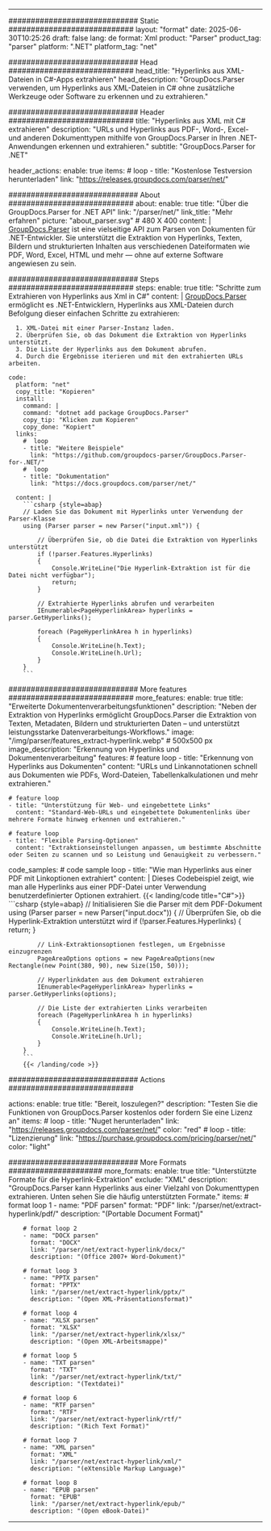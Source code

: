 


---
############################# Static ############################
layout: "format"
date:  2025-06-30T10:25:26
draft: false
lang: de
format: Xml
product: "Parser"
product_tag: "parser"
platform: ".NET"
platform_tag: "net"

############################# Head ############################
head_title: "Hyperlinks aus XML-Dateien in C#-Apps extrahieren"
head_description: "GroupDocs.Parser verwenden, um Hyperlinks aus XML-Dateien in C# ohne zusätzliche Werkzeuge oder Software zu erkennen und zu extrahieren."

############################# Header ############################
title: "Hyperlinks aus XML mit C# extrahieren" 
description: "URLs und Hyperlinks aus PDF-, Word-, Excel- und anderen Dokumenttypen mithilfe von GroupDocs.Parser in Ihren .NET-Anwendungen erkennen und extrahieren."
subtitle: "GroupDocs.Parser for .NET" 

header_actions:
  enable: true
  items:
    #  loop
    - title: "Kostenlose Testversion herunterladen"
      link: "https://releases.groupdocs.com/parser/net/"
      
############################# About ############################
about:
    enable: true
    title: "Über die GroupDocs.Parser for .NET API"
    link: "/parser/net/"
    link_title: "Mehr erfahren"
    picture: "about_parser.svg" # 480 X 400
    content: |
       [GroupDocs.Parser](/parser/net/) ist eine vielseitige API zum Parsen von Dokumenten für .NET-Entwickler. Sie unterstützt die Extraktion von Hyperlinks, Texten, Bildern und strukturierten Inhalten aus verschiedenen Dateiformaten wie PDF, Word, Excel, HTML und mehr — ohne auf externe Software angewiesen zu sein.

############################# Steps ############################
steps:
    enable: true
    title: "Schritte zum Extrahieren von Hyperlinks aus Xml in C#"
    content: |
      [GroupDocs.Parser](/parser/net/) ermöglicht es .NET-Entwicklern, Hyperlinks aus XML-Dateien durch Befolgung dieser einfachen Schritte zu extrahieren:
      
      1. XML-Datei mit einer Parser-Instanz laden.
      2. Überprüfen Sie, ob das Dokument die Extraktion von Hyperlinks unterstützt.
      3. Die Liste der Hyperlinks aus dem Dokument abrufen.
      4. Durch die Ergebnisse iterieren und mit den extrahierten URLs arbeiten.
   
    code:
      platform: "net"
      copy_title: "Kopieren"
      install:
        command: |
        command: "dotnet add package GroupDocs.Parser"
        copy_tip: "Klicken zum Kopieren"
        copy_done: "Kopiert"
      links:
        #  loop
        - title: "Weitere Beispiele"
          link: "https://github.com/groupdocs-parser/GroupDocs.Parser-for-.NET/"
        #  loop
        - title: "Dokumentation"
          link: "https://docs.groupdocs.com/parser/net/"
          
      content: |
        ```csharp {style=abap}
        // Laden Sie das Dokument mit Hyperlinks unter Verwendung der Parser-Klasse
        using (Parser parser = new Parser("input.xml")) {

            // Überprüfen Sie, ob die Datei die Extraktion von Hyperlinks unterstützt
            if (!parser.Features.Hyperlinks)
            {
                Console.WriteLine("Die Hyperlink-Extraktion ist für die Datei nicht verfügbar");
                return;
            }

            // Extrahierte Hyperlinks abrufen und verarbeiten
            IEnumerable<PageHyperlinkArea> hyperlinks = parser.GetHyperlinks();

            foreach (PageHyperlinkArea h in hyperlinks)
            {
                Console.WriteLine(h.Text);
                Console.WriteLine(h.Url);
            }
        }
        ```  

############################# More features ############################
more_features:
  enable: true
  title: "Erweiterte Dokumentenverarbeitungsfunktionen"
  description: "Neben der Extraktion von Hyperlinks ermöglicht GroupDocs.Parser die Extraktion von Texten, Metadaten, Bildern und strukturierten Daten – und unterstützt leistungsstarke Datenverarbeitungs-Workflows."
  image: "/img/parser/features_extract-hyperlink.webp" # 500x500 px
  image_description: "Erkennung von Hyperlinks und Dokumentenverarbeitung"
  features:
    # feature loop
    - title: "Erkennung von Hyperlinks aus Dokumenten"
      content: "URLs und Linkannotationen schnell aus Dokumenten wie PDFs, Word-Dateien, Tabellenkalkulationen und mehr extrahieren."

    # feature loop
    - title: "Unterstützung für Web- und eingebettete Links"
      content: "Standard-Web-URLs und eingebettete Dokumentenlinks über mehrere Formate hinweg erkennen und extrahieren."

    # feature loop
    - title: "Flexible Parsing-Optionen"
      content: "Extraktionseinstellungen anpassen, um bestimmte Abschnitte oder Seiten zu scannen und so Leistung und Genauigkeit zu verbessern."
      
  code_samples:
    # code sample loop
    - title: "Wie man Hyperlinks aus einer PDF mit Linkoptionen extrahiert"
      content: |
        Dieses Codebeispiel zeigt, wie man alle Hyperlinks aus einer PDF-Datei unter Verwendung benutzerdefinierter Optionen extrahiert.
        {{< landing/code title="C#">}}
        ```csharp {style=abap}
        //  Initialisieren Sie die Parser mit dem PDF-Dokument
        using (Parser parser = new Parser("input.docx"))
        {
            // Überprüfen Sie, ob die Hyperlink-Extraktion unterstützt wird
            if (!parser.Features.Hyperlinks)
            {
                return;
            }

            // Link-Extraktionsoptionen festlegen, um Ergebnisse einzugrenzen
            PageAreaOptions options = new PageAreaOptions(new Rectangle(new Point(380, 90), new Size(150, 50)));

            // Hyperlinkdaten aus dem Dokument extrahieren
            IEnumerable<PageHyperlinkArea> hyperlinks = parser.GetHyperlinks(options);

            // Die Liste der extrahierten Links verarbeiten
            foreach (PageHyperlinkArea h in hyperlinks)
            {
                Console.WriteLine(h.Text);
                Console.WriteLine(h.Url);
            }
        }
        ```
        {{< /landing/code >}}


############################# Actions ############################

actions:
  enable: true
  title: "Bereit, loszulegen?"
  description: "Testen Sie die Funktionen von GroupDocs.Parser kostenlos oder fordern Sie eine Lizenz an"
  items:
    #  loop
    - title: "Nuget herunterladen"
      link: "https://releases.groupdocs.com/parser/net/"
      color: "red"
        #  loop
    - title: "Lizenzierung"
      link: "https://purchase.groupdocs.com/pricing/parser/net/"
      color: "light"


############################# More Formats #####################
more_formats:
    enable: true
    title: "Unterstützte Formate für die Hyperlink-Extraktion"
    exclude: "XML"
    description: "GroupDocs.Parser kann Hyperlinks aus einer Vielzahl von Dokumenttypen extrahieren. Unten sehen Sie die häufig unterstützten Formate."
    items: 
        # format loop 1
        - name: "PDF parsen"
          format: "PDF"
          link: "/parser/net/extract-hyperlink/pdf/"
          description: "(Portable Document Format)"
          
        # format loop 2
        - name: "DOCX parsen"
          format: "DOCX"
          link: "/parser/net/extract-hyperlink/docx/"
          description: "(Office 2007+ Word-Dokument)"
          
        # format loop 3
        - name: "PPTX parsen"
          format: "PPTX"
          link: "/parser/net/extract-hyperlink/pptx/"
          description: "(Open XML-Präsentationsformat)"
          
        # format loop 4
        - name: "XLSX parsen"
          format: "XLSX"
          link: "/parser/net/extract-hyperlink/xlsx/"
          description: "(Open XML-Arbeitsmappe)"
          
        # format loop 5
        - name: "TXT parsen"
          format: "TXT"
          link: "/parser/net/extract-hyperlink/txt/"
          description: "(Textdatei)"
          
        # format loop 6
        - name: "RTF parsen"
          format: "RTF"
          link: "/parser/net/extract-hyperlink/rtf/"
          description: "(Rich Text Format)"
          
        # format loop 7
        - name: "XML parsen"
          format: "XML"
          link: "/parser/net/extract-hyperlink/xml/"
          description: "(eXtensible Markup Language)"
          
        # format loop 8
        - name: "EPUB parsen"
          format: "EPUB"
          link: "/parser/net/extract-hyperlink/epub/"
          description: "(Open eBook-Datei)"
         
          

---